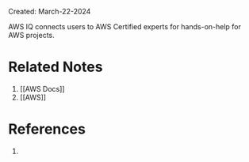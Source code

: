 Created: March-22-2024

AWS IQ connects users to AWS Certified experts for hands-on-help for AWS projects.
# Related Notes

1. [[AWS Docs]]
2. [[AWS]]
# References

1. 